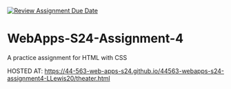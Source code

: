 [![Review Assignment Due Date](https://classroom.github.com/assets/deadline-readme-button-24ddc0f5d75046c5622901739e7c5dd533143b0c8e959d652212380cedb1ea36.svg)](https://classroom.github.com/a/4386q9bN)
# WebApps-S24-Assignment-4
A practice assignment for HTML with CSS

HOSTED AT: https://44-563-web-apps-s24.github.io/44563-webapps-s24-assignment4-LLewis20/theater.html
